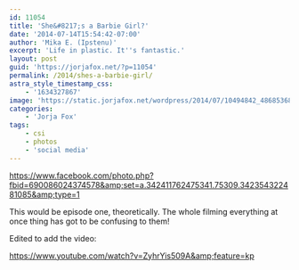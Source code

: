 ```yaml
---
id: 11054
title: 'She&#8217;s a Barbie Girl?'
date: '2014-07-14T15:54:42-07:00'
author: 'Mika E. (Ipstenu)'
excerpt: 'Life in plastic. It''s fantastic.'
layout: post
guid: 'https://jorjafox.net/?p=11054'
permalink: /2014/shes-a-barbie-girl/
astra_style_timestamp_css:
    - '1634327867'
image: 'https://static.jorjafox.net/wordpress/2014/07/10494842_486853681449343_5749015594627060254_n.jpg'
categories:
    - 'Jorja Fox'
tags:
    - csi
    - photos
    - 'social media'
---
```


https://www.facebook.com/photo.php?fbid=690086024374578&amp;set=a.342411762475341.75309.342354322481085&amp;type=1

This would be episode one, theoretically. The whole filming everything at once thing has got to be confusing to them!

Edited to add the video:

https://www.youtube.com/watch?v=ZyhrYis509A&amp;feature=kp